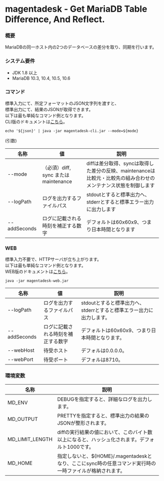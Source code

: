 # magentadesk - Get MariaDB Table Difference, And Reflect.

### 概要

MariaDBの同一ホスト内の2つのデータベースの差分を取り、同期を行います。  

### システム要件

* JDK 1.8 以上
* MariaDB 10.3, 10.4, 10.5, 10.6

### コマンド

標準入力にて、所定フォーマットのJSON文字列を渡すと、  
標準出力にて、結果のJSONが取得できます。  
以下は最も単純なコマンド例となります。  
CLI版のドキュメントは[こちら](cli/README.md)。  

    echo '${json}' | java -jar magentadesk-cli.jar --mode=${mode}

(引数)  

|名称|値|説明|
|---|---|---|
|--mode|（必須）diff, sync または maintenance|diffは差分取得、syncは取得した差分の反映、maintenanceは比較元・比較先の組み合わせのメンテナンス状態を制御します|
|--logPath|ログを出力するファイルパス|stdoutとすると標準出力へ、stderrとすると標準エラー出力に出力します|
|--addSeconds|ログに記載される時刻を補正する数字|デフォルトは60x60x9、つまり日本時間となります|

### WEB

標準入力不要で、HTTPサーバが立ち上がります。  
以下は最も単純なコマンド例となります。  
WEB版のドキュメントは[こちら](web/README.md)。

    java -jar magentadesk-web.jar

|名称|値|説明|
|---|---|---|
|--logPath|ログを出力するファイルパス|stdoutとすると標準出力へ、stderrとすると標準エラー出力に出力します。|
|--addSeconds|ログに記載される時刻を補正する数字|デフォルトは60x60x9、つまり日本時間となります。|
|--webHost|待受ホスト|デフォルは0.0.0.0。|
|--webPort|待受ポート|デフォルは8710。|

### 環境変数  

|名称|説明|
|---|---|
|MD_ENV|DEBUGを指定すると、詳細なログを出力します。|
|MD_OUTPUT|PRETTYを指定すると、標準出力の結果のJSONが整形されます。|
|MD_LIMIT_LENGTH|diffの実行結果の値において、このバイト数以上になると、ハッシュ化されます。デフォルト1000です。|
|MD_HOME|指定しないと、${HOME}/.magentadeskとなり、ここにsync時の任意コマンド実行時の一時ファイルが格納されます。|

<!--
### JSONフォーマット

[入力JSON]

__mode=diffのとき__

    {
      // ----- 共通 -----
      // （必須）接続先ホスト
      "host": "127.0.0.1",
      // （必須）接続先ポート
      "port": 13306,
      // （必須）接続ユーザ、 'base'データベース、 'compare'データベース、 'magentadesk'データベースの操作権限が必要です
      // 接続時はinformation_schemaを利用します
      "user": "root",
      // （必須）接続ユーザパスワード
      "pass": "pass",
      // （必須）文字コード、utf8, utf8mb3 または utf8mb4 のみ
      "charset": "utf8mb4",
      // （必須）比較元となるデータベース名
      // ----- 独自 -----
      "baseDatabase": "base",
      // （必須）比較先となるデータベース名
      "compareDatabase": "compare",
      // オプション
      "option": {
        // 比較対象となるテーブルのLIKEパターン、複数指定でOR条件となります
        "includeTableLikePatterns": [
          "m\\_*"
        ],
        // 比較対象から外すテーブルのLIKEパターン、複数指定でAND条件となります
        "excludeTableLikePatterns": [
          "m\\_admin\\_%"
        ],
        // trueにすると、AUTO_INCREMENTの現在値を、テーブル構造比較項目の対象から外します
        "ignoreAutoIncrement": false,
        // trueにすると、テーブルコメント・カラムコメント・インデックスコメント・パーティションコメントを、テーブル構造比較項目の対象から外します
        "ignoreComment": false,
        // trueにすると、パーティション定義を、テーブル構造比較項目の対象から外します
        "ignorePartitions": false,
        // trueにすると、default値にsequenceのnextval、lastvalが定義されている場合、テーブル構造比較項目の対象から外します
        "ignoreDefaultForSequence": false
      },
      // 比較条件
      "conditions": [
        {
           // 対象テーブル名と一致したとき、比較条件として比較元／比較先で利用されます
           // 対象テーブル名と一致したとき、'checksum table'のクエリーは実行されず、チェックサム値は偽の値に置換されます
          "tableName":"t1",
          "expression":"upd_date > (now() - interval 10 day)"
        }
      ]
    }

__mode=syncのとき__

    {
      // ----- 共通 -----
      // （必須）接続先ホスト
      "host": "127.0.0.1",
      // （必須）接続先ポート
      "port": 13306,
      // （必須）接続ユーザ、 'base'データベース、 'compare'データベース、 'magentadesk'データベースの操作権限が必要です
      // 接続時はinformation_schemaを利用します
      "user": "root",
      // （必須）接続ユーザパスワード
      "pass": "pass",
      // （必須）文字コード、utf8, utf8mb3 または utf8mb4 のみ
      "charset": "utf8mb4",
      // ----- 独自 -----
      // （必須）mode=diffの出力結果に記載されているサマリーID
      "summaryId": "XXXXX",
      // mode=diffの出力結果に記載されている差分シーケンスNOで、指定することでそれだけを判定対象とすることが可能
      "diffSeqs": [],
      // デフォルトfalseであり、trueで本実行となる
      "run": false,
      // デフォルトfalseであり、trueとすると、比較元に無く比較先に存在するレコードを強制的に削除する
      "force": false,
      // デフォルトfalseであり、trueとすると、指定したサマリーIDに関連する差分結果のみをクリアします
      // falseのままだと、比較元・比較先の組み合わせで生成済みの差分結果もクリアします
      // 反映対象が完全に分離できる場合のみ、trueが活用できると思います
      "loose": false,
      // コミット直前に実行したいコマンド一覧
      "commandsBeforeCommit": [
        {
          // （必須）コマンド
          "command": "XXX",
          // デフォルト30秒
          "timeout": 10,
          // デフォルト[0]。コマンドの結果コードがここに含まれない場合、ロールバックが発生します。
          "successCodeList": [0, 23]
        }
      ],
      // コミット直後に実行したいコマンド一覧
      "commandsAfterCommit": [
        {
          // （必須）コマンド
          "command": "XXX",
          // デフォルト30秒
          "timeout": 10
        }
      ],
      // コミット直前に呼び出したいコールバックAPI一覧
      "httpCallbackBeforeCommit": [
        {
          // (必須) コールバックURL
          "url": "http://localhost:9000/before.php",
          // デフォルト30秒
          "timeout": 10,
          // デフォルト[200]. コールバックAPIのHTTPステータスコードがここに含まれない場合、ロールバックが発生します。
          "successStatusList": [200, 201]
        }
      ],
      // コミット直後に呼び出したいコールバックAPI一覧
      "httpCallbackAfterCommit": [
        {
          // (必須) コールバックURL
          "url": "http://localhost:9000/after.php",
          // デフォルト30秒
          "timeout": 10
        }
      ]
    }

__mode=maintenanceのとき__

    {
      // ----- 共通 -----
      // （必須）接続先ホスト
      "host": "127.0.0.1",
      // （必須）接続先ポート
      "port": 13306,
      // （必須）接続ユーザ、 'base'データベース、 'compare'データベース、 'magentadesk'データベースの操作権限が必要です
      // 接続時はinformation_schemaを利用します
      "user": "root",
      // （必須）接続ユーザパスワード
      "pass": "pass",
      // （必須）文字コード、utf8, utf8mb3 または utf8mb4 のみ
      "charset": "utf8mb4",
      // （必須）比較元となるデータベース名
      // ----- 独自 -----
      "baseDatabase": "base",
      // （必須）比較先となるデータベース名
      "compareDatabase": "compare",
      // （必須）onでメンテナンス状態、offでメンテナンス解除
      // 比較元・比較先の組み合わせで、メンテナンス状態を制御します
      "maintenance":"(on|off)"
    }

[出力JSON]

__mode=diffのとき__

    {
      // 比較元にのみ存在するテーブルで、データ差分比較対象外となる
      "existsOnlyBaseTables": [
        {
          "tableName": "t1",
          "tableComment": "",
          "baseDefinition": "CREATE ..."
        }
      ],
      // 比較先にのみ存在するテーブルで、データ差分比較対象外となる
      "existsOnlyCompareTables": [
        {
          "tableName": "t1",
          "tableComment": "",
          "compareDefinition": "CREATE ..."
        }
      ],
      // 外部キー参照をされているテーブル、ビュー、シーケンス、InnoDB以外のストレージエンジン、トリガー定義が異なるテーブルで、
      // データ差分比較対象外となる
      "forceExcludeTables": [
        {
          "tableName": "t1",
          "tableComment": "",
          "definition": "CREATE ...",
          "reason": "(referencedForeignKey|isView|isSequence|notInnoDB|mismatchTrigger)"
        }
      ],
      // 主キーがないテーブル、外部キーを持っているテーブル、有効でないキャラセットで、データ差分比較対象外となる
      "incorrectDefinitionTables": [
        {
          "tableName": "t1",
          "tableComment": "",
          "definition": "CREATE ...",
          "reason": "(noPrimaryKey|hasForeignKey|invalidCharset)"
        }
      ],
      // 比較先と比較元の構造が異なるテーブルで、データ差分比較対象外となる
      "mismatchDefinitionTables": [
        {
          "tableName": "t1",
          "tableComment": "",
          "baseDefinition": "CREATE ...",
          "compareDefinition": "CREATE ..."
        }
      ],
      // データ差分が検出されたテーブルのレコード詳細
      "mismatchRecordTables": [
        {
          "tableName": "t1",
          "tableComment": "",
          "columns": [
            {
              "columnName": "",
              "columnType": "",
              "columnCollation": "",
              "columnComment": "",
              "isPrimary": (true|false),
            }
          ],
          "records": [
            {
              // mode=syncで使える差分シーケンスNO
              "diffSeq": XXX,
              "baseValues": [],
              "compareValues": []
            }
          ]
        }
      ],
      // データ差分なしと判定されたテーブル一覧
      "matchTables": [
        {
          "tableName": "t1",
          "tableComment": "",
          "baseTableType": "",
          "compareTableType": "",
          "baseChecksum": "",
          "compareChecksum": ""
        }
      ],
      // mode=syncで使うためのサマリーID
      "summaryId": "XXXXX"
    }

__mode=syncのとき__

    {
      // 反映されたレコード一覧
      "reflectedRecordTables": [
        {
          "tableName": "t1",
          "tableComment": "",
          "columns": [
            {
              "columnName": "",
              "columnType": "",
              "columnCollation": "",
              "columnComment": "",
              "isPrimary": (true|false),
            }
          ],
          "records": [
            {
              "diffSeq": XXX,
              "values": [],
              "changes": []
            }
          ]
        }
      ],
      // 反映されなかったレコード一覧（比較元に無く比較先に存在する場合で、比較先を削除しなかった場合のみ）
      "notReflectedRecordTables": [
        {
          "tableName": "t1",
          "tableComment": "",
          "columns": [
            {
              "columnName": "",
              "columnType": "",
              "columnCollation": "",
              "columnComment": "",
              "isPrimary": (true|false),
            }
          ],
          "records": [
            {
              "diffSeq": XXX,
              "baseValues": [],
              "compareValues": []
            }
          ]
        }
      ],
      // コミット直前に実行されたコマンド結果
      "commandResultsBeforeCommit": [
        {
          "command": "XXX",
          "code": XXX,
          "output": "XXX"
        }
      ],
      // コミット直後に実行されたコマンド結果
      "commandResultsAfterCommit": [
        {
          "command": "XXX",
          "code": XXX,
          "output": "XXX"
        }
      ],
      // コミット直前に実行されたAPI結果
      "httpResultsBeforeCommit": [
        {
          "status": 200,
          "body": ""
        }
      ],
      // コミット直後に実行されたAPI結果
      "httpResultsAfterCommit": [
        {
          "status": 200,
          "body": ""
        }
      ],
      // 入力で使われたサマリーID
      "summaryId": "XXXXX"
    }

（実行されるコマンド）

    echo '{"run":true, "reflectedJsonPath":"path_to_reflected_records.json"}' | ${command}

'run'は、入力JSONの'run'となるので、本実行かどうかをコマンド内で区別するのに利用できます。  
'reflectedJsonPath'ファイルのJSONフォーマットは、出力JSONの'reflectedRecordTables'となります。  

（コールバックAPI実行時に送信されるリクエスト）

    POST {URL} HTTP/1.1
    Host: {HOST}
    User-Agent: magentadesk-http-client
    Content-type: application/json; charset=UTF8
    
    {"run":true, "reflectedRecordTables":[]}

'run'は、入力JSONの'run'となるので、本実行かどうかをコマンド内で区別するのに利用できます。  
'reflectedRecordTables'は、出力JSONの'reflectedRecordTables'となります。

__mode=maintenanceのとき__

    {
      // メンテナンス結果
      "maintenance":"(on|off)"
    }

### 終了コード

* 0:  成功
* 1:  エラー
* 11: 不正な引数
* 12: 不正な標準入力
* 13: 不正な標準入力内容
* 14: 不正なバージョン
* 21: 同時実行エラー
* 22: メンテナンス中エラー
* 23: 比較元または比較先のテーブルが存在しない
* 24: 差分検出NOがない
* 31: コマンドエラー
* 32: HTTPエラー
* 41: ローカルDBエラー
* 99: 不明

### 処理概要

[mode=diffのとき]  

* （共通）magentadeskデータベースの作成および、関連テーブルの作成
* （共通）生成から3時間以上経過しているサマリーID関連レコードの削除
* （共通）比較元・比較先の組み合わせで同時実行制御をかける（FOR UPDATE NOWAIT）
* メンテナンス状態の判定
* 比較対象外とするテーブルの抽出
* 比較対象テーブルの差分抽出およびその時点の差分状態登録

[mode=syncのとき]  

* （共通）magentadeskデータベースの作成および、関連テーブルの作成
* （共通）生成から3時間以上経過しているサマリーID関連レコードの削除
* （共通）比較元・比較先の組み合わせで同時実行制御をかける（FOR UPDATE NOWAIT）
* メンテナンス状態の判定
* 抽出された差分の反映
* 任意コマンドの実行

[mode=maintenanceのとき]  

* （共通）magentadeskデータベースの作成および、関連テーブルの作成
* （共通）生成から3時間以上経過しているサマリーID関連レコードの削除
* （共通）比較元・比較先の組み合わせで同時実行制御をかける（FOR UPDATE NOWAIT）
* メンテナンス状態の設定

### 注意事項

* チェックサムを用いているため、レコード差分が多いほど、差分抽出に時間がかかります
* 大量レコード（100万以上）あると、差分抽出に時間がかかります
* 主にマスターデータといった類のものが対象となることを想定しています

-->
